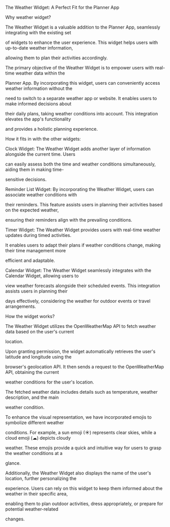 <a name="br1"></a> 

The Weather Widget: A Perfect Fit for the Planner App

Why weather widget?

The Weather Widget is a valuable addition to the Planner App, seamlessly integrating with the existing set

of widgets to enhance the user experience. This widget helps users with up-to-date weather information,

allowing them to plan their activities accordingly.

The primary objective of the Weather Widget is to empower users with real-time weather data within the

Planner App. By incorporating this widget, users can conveniently access weather information without the

need to switch to a separate weather app or website. It enables users to make informed decisions about

their daily plans, taking weather conditions into account. This integration elevates the app's functionality

and provides a holistic planning experience.

How it fits in with the other widgets:

Clock Widget: The Weather Widget adds another layer of information alongside the current time. Users

can easily assess both the time and weather conditions simultaneously, aiding them in making time-

sensitive decisions.

Reminder List Widget: By incorporating the Weather Widget, users can associate weather conditions with

their reminders. This feature assists users in planning their activities based on the expected weather,

ensuring their reminders align with the prevailing conditions.

Timer Widget: The Weather Widget provides users with real-time weather updates during timed activities.

It enables users to adapt their plans if weather conditions change, making their time management more

efficient and adaptable.

Calendar Widget: The Weather Widget seamlessly integrates with the Calendar Widget, allowing users to

view weather forecasts alongside their scheduled events. This integration assists users in planning their

days effectively, considering the weather for outdoor events or travel arrangements.

How the widget works?

The Weather Widget utilizes the OpenWeatherMap API to fetch weather data based on the user's current

location.

Upon granting permission, the widget automatically retrieves the user's latitude and longitude using the

browser's geolocation API. It then sends a request to the OpenWeatherMap API, obtaining the current

weather conditions for the user's location.

The fetched weather data includes details such as temperature, weather description, and the main

weather condition.

To enhance the visual representation, we have incorporated emojis to symbolize different weather

conditions. For example, a sun emoji (☀) represents clear skies, while a cloud emoji (☁) depicts cloudy

weather. These emojis provide a quick and intuitive way for users to grasp the weather conditions at a

glance.

Additionally, the Weather Widget also displays the name of the user's location, further personalizing the

experience. Users can rely on this widget to keep them informed about the weather in their specific area,

enabling them to plan outdoor activities, dress appropriately, or prepare for potential weather-related

changes.


